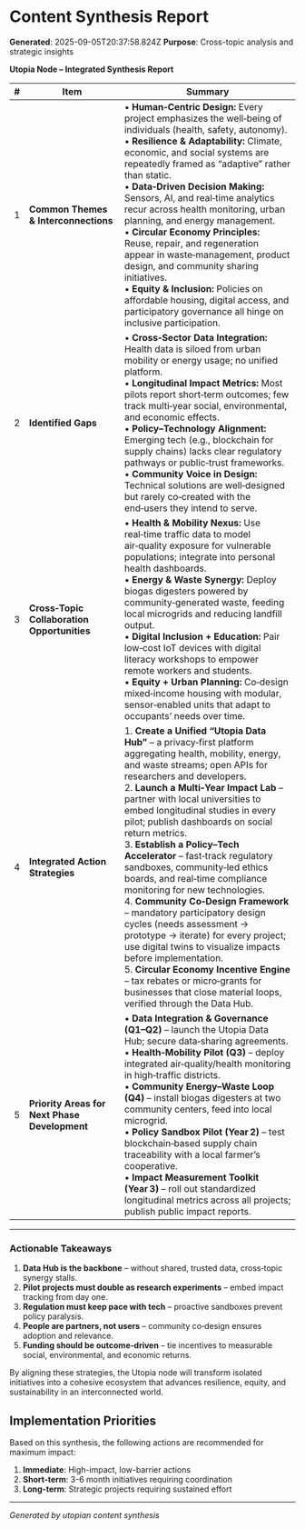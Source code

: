 # Content Synthesis Report

**Generated**: 2025-09-05T20:37:58.824Z
**Purpose**: Cross-topic analysis and strategic insights

**Utopia Node – Integrated Synthesis Report**

| # | Item | Summary |
|---|------|---------|
| 1 | **Common Themes & Interconnections** | • **Human‑Centric Design:** Every project emphasizes the well‑being of individuals (health, safety, autonomy). <br>• **Resilience & Adaptability:** Climate, economic, and social systems are repeatedly framed as “adaptive” rather than static. <br>• **Data‑Driven Decision Making:** Sensors, AI, and real‑time analytics recur across health monitoring, urban planning, and energy management. <br>• **Circular Economy Principles:** Reuse, repair, and regeneration appear in waste‑management, product design, and community sharing initiatives. <br>• **Equity & Inclusion:** Policies on affordable housing, digital access, and participatory governance all hinge on inclusive participation. |
| 2 | **Identified Gaps** | • **Cross‑Sector Data Integration:** Health data is siloed from urban mobility or energy usage; no unified platform. <br>• **Longitudinal Impact Metrics:** Most pilots report short‑term outcomes; few track multi‑year social, environmental, and economic effects. <br>• **Policy–Technology Alignment:** Emerging tech (e.g., blockchain for supply chains) lacks clear regulatory pathways or public‑trust frameworks. <br>• **Community Voice in Design:** Technical solutions are well‑designed but rarely co‑created with the end‑users they intend to serve. |
| 3 | **Cross‑Topic Collaboration Opportunities** | • **Health & Mobility Nexus:** Use real‑time traffic data to model air‑quality exposure for vulnerable populations; integrate into personal health dashboards. <br>• **Energy & Waste Synergy:** Deploy biogas digesters powered by community‑generated waste, feeding local microgrids and reducing landfill output. <br>• **Digital Inclusion + Education:** Pair low‑cost IoT devices with digital literacy workshops to empower remote workers and students. <br>• **Equity + Urban Planning:** Co‑design mixed‑income housing with modular, sensor‑enabled units that adapt to occupants’ needs over time. |
| 4 | **Integrated Action Strategies** | 1. **Create a Unified “Utopia Data Hub”** – a privacy‑first platform aggregating health, mobility, energy, and waste streams; open APIs for researchers and developers.<br>2. **Launch a Multi‑Year Impact Lab** – partner with local universities to embed longitudinal studies in every pilot; publish dashboards on social return metrics.<br>3. **Establish a Policy–Tech Accelerator** – fast‑track regulatory sandboxes, community‑led ethics boards, and real‑time compliance monitoring for new technologies.<br>4. **Community Co‑Design Framework** – mandatory participatory design cycles (needs assessment → prototype → iterate) for every project; use digital twins to visualize impacts before implementation.<br>5. **Circular Economy Incentive Engine** – tax rebates or micro‑grants for businesses that close material loops, verified through the Data Hub. |
| 5 | **Priority Areas for Next Phase Development** | • **Data Integration & Governance (Q1–Q2)** – launch the Utopia Data Hub; secure data‑sharing agreements. <br>• **Health‑Mobility Pilot (Q3)** – deploy integrated air‑quality/health monitoring in high‑traffic districts. <br>• **Community Energy–Waste Loop (Q4)** – install biogas digesters at two community centers, feed into local microgrid. <br>• **Policy Sandbox Pilot (Year 2)** – test blockchain‑based supply chain traceability with a local farmer’s cooperative. <br>• **Impact Measurement Toolkit (Year 3)** – roll out standardized longitudinal metrics across all projects; publish public impact reports. |

---

### Actionable Takeaways

1. **Data Hub is the backbone** – without shared, trusted data, cross‑topic synergy stalls.
2. **Pilot projects must double as research experiments** – embed impact tracking from day one.
3. **Regulation must keep pace with tech** – proactive sandboxes prevent policy paralysis.
4. **People are partners, not users** – community co‑design ensures adoption and relevance.
5. **Funding should be outcome‑driven** – tie incentives to measurable social, environmental, and economic returns.

By aligning these strategies, the Utopia node will transform isolated initiatives into a cohesive ecosystem that advances resilience, equity, and sustainability in an interconnected world.

## Implementation Priorities
Based on this synthesis, the following actions are recommended for maximum impact:

1. **Immediate**: High-impact, low-barrier actions
2. **Short-term**: 3-6 month initiatives requiring coordination
3. **Long-term**: Strategic projects requiring sustained effort

---
*Generated by utopian content synthesis*
